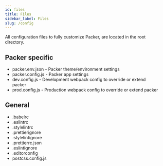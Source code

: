 ```yaml
---
id: files
title: Files
sidebar_label: Files
slug: /config
---
```


All configuration files to fully customize Packer, are located in the root directory.

## Packer specific

- packer.env.json - Packer theme/environment settings
- packer.config.js - Packer app settings
- dev.config.js - Development webpack config to override or extend packer
- prod.config.js - Production webpack config to override or extend packer

## General

- .babelrc
- .eslintrc
- .stylelintrc
- .prettierignore
- .stylelintignore
- .prettierrc.json
- .eslintignore
- .editorconfig
- postcss.config.js
